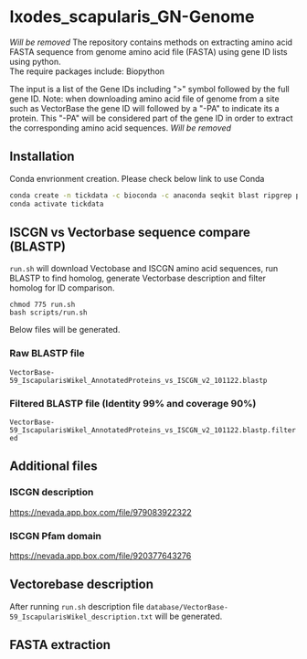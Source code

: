 # Ixodes_scapularis_GN-Genome

*Will be removed*
The repository contains methods on extracting amino acid FASTA sequence from genome amino acid file (FASTA) using gene ID lists using python.   
The require packages include: Biopython  

The input is a list of the Gene IDs including ">" symbol followed by the full gene ID. Note: when downloading amino acid file of genome from a site such as VectorBase the gene ID will followed by a "-PA" to indicate its a protein. This "-PA" will be considered part of the gene ID in order to extract the corresponding amino acid sequences.
*Will be removed*

## Installation
Conda envrionment creation. 
Please check below link to use Conda

```bash
conda create -n tickdata -c bioconda -c anaconda seqkit blast ripgrep pandas
conda activate tickdata
```

## ISCGN vs Vectorbase sequence compare (BLASTP)
`run.sh` will download Vectobase and ISCGN amino acid sequences, run BLASTP to find homolog, generate Vectorbase description and filter homolog for ID comparison.
```
chmod 775 run.sh
bash scripts/run.sh
```
Below files will be generated.


### Raw BLASTP file
`VectorBase-59_IscapularisWikel_AnnotatedProteins_vs_ISCGN_v2_101122.blastp`

### Filtered BLASTP file (Identity 99% and coverage 90%)
`VectorBase-59_IscapularisWikel_AnnotatedProteins_vs_ISCGN_v2_101122.blastp.filtered`

## Additional files
### ISCGN description
https://nevada.app.box.com/file/979083922322

### ISCGN Pfam domain
https://nevada.app.box.com/file/920377643276

## Vectorebase description
After running `run.sh` description file `database/VectorBase-59_IscapularisWikel_description.txt` will be generated.

## FASTA extraction
```                                                                                                                                              seqkit grep -f example/ISCGN_ID_LIST.txt database/ISCGN_v2_101122.aa -o example/ISCGN_ID_LIST.fasta
```
